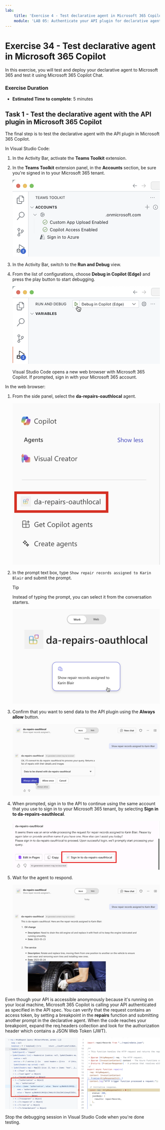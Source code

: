 ```yaml
---
lab:
    title: 'Exercise 4 - Test declarative agent in Microsoft 365 Copilot Chat'
    module: 'LAB 05: Authenticate your API plugin for declarative agents with secured APIs'
---
```


# Exercise 34 - Test declarative agent in Microsoft 365 Copilot

In this exercise, you will test and deploy your declarative agent to Microsoft 365 and test it using Microsoft 365 Copilot Chat.

### Exercise Duration

- **Estimated Time to complete**: 5 minutes

## Task 1 - Test the declarative agent with the API plugin in Microsoft 365 Copilot

The final step is to test the declarative agent with the API plugin in Microsoft 365 Copilot.

In Visual Studio Code:

1. In the Activity Bar, activate the **Teams Toolkit** extension.
1. In the **Teams Toolkit** extension panel, in the **Accounts** section, be sure you're signed in to your Microsoft 365 tenant.

    ![Screenshot of Teams Toolkit showing the status of the connection to Microsoft 365.](../media/LAB_05/3-teams-toolkit-account.png)

1. In the Activity Bar, switch to the **Run and Debug** view.
1. From the list of configurations, choose **Debug in Copilot (Edge)** and press the play button to start debugging.

    ![Screenshot of the debug option in Visual Studio Code.](../media/LAB_05/3-vs-code-debug.png)

    Visual Studio Code opens a new web browser with Microsoft 365 Copilot. If prompted, sign in with your Microsoft 365 account.

In the web browser:

1. From the side panel, select the **da-repairs-oauthlocal** agent.

    ![Screenshot of the custom agent displayed in Microsoft 365 Copilot.](../media/LAB_05/5-copilot-agent-sidebar.png)

1. In the prompt text box, type `Show repair records assigned to Karin Blair` and submit the prompt.

    > [!TIP]
    > Instead of typing the prompt, you can select it from the conversation starters.

    ![Screenshot of a conversation started in the custom declarative agent.](../media/LAB_05/5-conversation-starter.png)

1. Confirm that you want to send data to the API plugin using the **Always allow** button.

    ![Screenshot of the prompt to allow sending data to the API.](../media/LAB_05/5-allow-data.png)

1. When prompted, sign in to the API to continue using the same account that you use to sign in to your Microsoft 365 tenant, by selecting **Sign in to da-repairs-oauthlocal**.

    ![Screenshot of the prompt to sign in to the app that secures the API.](../media/LAB_05/5-sign-in.png)

1. Wait for the agent to respond.

    ![Screenshot of the response of the declarative agent to the user's prompt.](../media/LAB_05/5-agent-response.png)

Even though your API is accessible anonymously because it's running on your local machine, Microsoft 365 Copilot is calling your API authenticated as specified in the API spec. You can verify that the request contains an access token, by setting a breakpoint in the **repairs** function and submitting another prompt in the declarative agent. When the code reaches your breakpoint, expand the req.headers collection and look for the authorization header which contains a JSON Web Token (JWT).

![Screenshot of Visual Studio Code with a breakpoint and the debug panel showing the authorization header on the incoming request.](../media/LAB_05/5-vs-code-breakpoint-jwt.png)

Stop the debugging session in Visual Studio Code when you're done testing.
